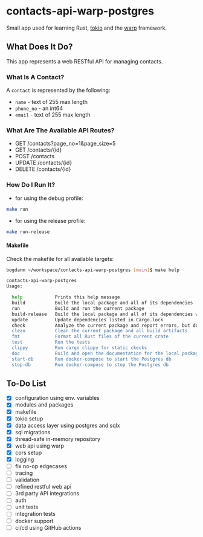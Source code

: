 # contacts-api-warp-postgres
Small app used for learning Rust, [tokio](https://github.com/tokio-rs/tokio) and the [warp](https://github.com/seanmonstar/warp) framework.

## What Does It Do?
This app represents a web RESTful API for managing contacts.

### What Is A Contact?
A `contact` is represented by the following:
- `name` - text of 255 max length
- `phone_no` - an int64
- `email` - text of 255 max length

### What Are The Available API Routes?
- GET /contacts?page_no=1&page_size=5
- GET /contacts/{id}
- POST /contacts
- UPDATE /contacts/{id}
- DELETE /contacts/{id}

### How Do I Run It?
- for using the debug profile:
```sh
make run
```
- for using the release profile:
```sh
make run-release
```

#### Makefile
Check the makefile for all available targets:
```sh
bogdanm ~/workspace/contacts-api-warp-postgres [main]$ make help

contacts-api-warp-postgres
Usage: 

  help            Prints this help message
  build           Build the local package and all of its dependencies
  run             Build and run the current package
  build-release   Build the local package and all of its dependencies with optimizations (release mode)
  update          Update dependencies listed in Cargo.lock
  check           Analyze the current package and report errors, but don't build object files
  clean           Clean the current package and all build artifacts
  fmt             Format all Rust files of the current crate
  test            Run the tests
  clippy          Run cargo clippy for static ckecks
  doc             Build and open the documentation for the local package
  start-db        Run docker-compose to start the Postgres db
  stop-db         Run docker-compose to stop the Postgres db
```

## To-Do List
- [x] configuration using env. variables
- [x] modules and packages
- [x] makefile
- [x] tokio setup
- [x] data access layer using postgres and sqlx
- [x] sql migrations
- [x] thread-safe in-memory repository
- [x] web api using warp
- [x] cors setup
- [x] logging
- [ ] fix no-op edgecases
- [ ] tracing
- [ ] validation
- [ ] refined restful web api
- [ ] 3rd party API integrations
- [ ] auth
- [ ] unit tests
- [ ] integration tests
- [ ] docker support
- [ ] ci/cd using GitHub actions